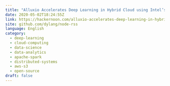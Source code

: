 ```yaml
---
title: "Alluxio Accelerates Deep Learning in Hybrid Cloud using Intel’s Analytics Zoo powered by oneAPI"
date: 2020-05-02T18:24:55Z
link: https://hackernoon.com/alluxio-accelerates-deep-learning-in-hybrid-cloud-using-intels-analytics-zoo-powered-by-oneapi-a5413yab?source=rss&utm_medium=RSS&utm_source=news.12bit.vn
site: github.com/dylang/node-rss
language: English
category:
  - deep-learning
  - cloud-computing
  - data-science
  - data-analytics
  - apache-spark
  - distributed-systems
  - aws-s3
  - open-source
draft: false
---
```

